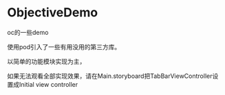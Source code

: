 # ObjectiveDemo
oc的一些demo

使用pod引入了一些有用没用的第三方库。

以简单的功能模块实现为主，

如果无法观看全部实现效果，请在Main.storyboard把TabBarViewController设置成Initial view controller

